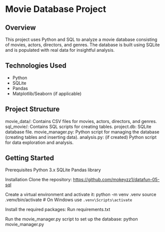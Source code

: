 # Movie Database Project

## Overview
This project uses Python and SQL to analyze a movie database consisting of movies, actors, directors, and genres. The database is built using SQLite and is populated with real data for insightful analysis.

## Technologies Used
- Python
- SQLite
- Pandas
- Matplotlib/Seaborn (if applicable)

## Project Structure
movie_data/: Contains CSV files for movies, actors, directors, and genres.
sql_movie/: Contains SQL scripts for creating tables.
project.db: SQLite database file.
movie_manager.py: Python script for managing the database (creating tables and inserting data).
analysis.py: (if created) Python script for data exploration and analysis.

## Getting Started

Prerequisites
Python 3.x
SQLite
Pandas library

Installation
Clone the repository:
https://github.com/mokeyzz1/datafun-05-sql

Create a virtual environment and activate it:
python -m venv .venv
source .venv/bin/activate  # On Windows use `.venv\Scripts\activate`

Install the required packages:
Run  requirements.txt

Run the movie_manager.py script to set up the database:
python movie_manager.py




